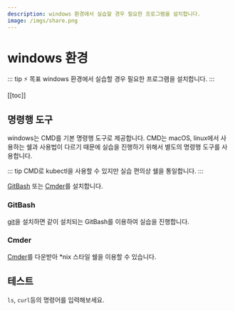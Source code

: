 ```yaml
---
description: windows 환경에서 실습할 경우 필요한 프로그램을 설치합니다.
image: /imgs/share.png
---
```


# windows 환경

::: tip ⚡️ 목표
windows 환경에서 실습할 경우 필요한 프로그램을 설치합니다.
:::

[[toc]]

## 명령행 도구

windows는 CMD를 기본 명령행 도구로 제공합니다. CMD는 macOS, linux에서 사용하는 쉘과 사용법이 다르기 때문에 실습을 진행하기 위해서 별도의 명령행 도구를 사용합니다.

::: tip
CMD로 kubectl을 사용할 수 있지만 실습 편의상 쉘을 통일합니다.
:::

[GitBash](#gitbash) 또는 [Cmder](#cmder)를 설치합니다.

### GitBash

[git](https://git-scm.com/)을 설치하면 같이 설치되는 GitBash를 이용하여 실습을 진행합니다.

<custom-image src="/imgs/prepare/for-windows/gitbash.png" alt="GitBash" />

### Cmder

[Cmder](https://cmder.net/)를 다운받아 \*nix 스타일 쉘을 이용할 수 있습니다.

<custom-image src="/imgs/prepare/for-windows/cmder.png" alt="Cmder" />

## 테스트

`ls`, `curl`등의 명령어를 입력해보세요.
